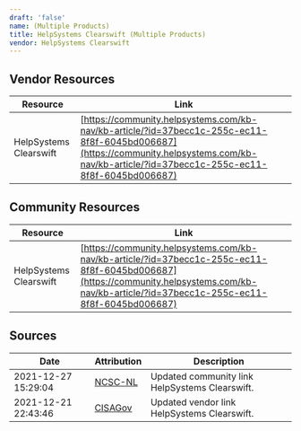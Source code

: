 ```yaml
---
draft: 'false'
name: (Multiple Products)
title: HelpSystems Clearswift (Multiple Products)
vendor: HelpSystems Clearswift
---
```


## Vendor Resources
| Resource | Link |
| --- | --- |
| HelpSystems Clearswift | [https://community.helpsystems.com/kb-nav/kb-article/?id=37becc1c-255c-ec11-8f8f-6045bd006687](https://community.helpsystems.com/kb-nav/kb-article/?id=37becc1c-255c-ec11-8f8f-6045bd006687) |

## Community Resources
| Resource | Link |
| --- | --- |
| HelpSystems Clearswift | [https://community.helpsystems.com/kb-nav/kb-article/?id=37becc1c-255c-ec11-8f8f-6045bd006687](https://community.helpsystems.com/kb-nav/kb-article/?id=37becc1c-255c-ec11-8f8f-6045bd006687) |


## Sources
| Date | Attribution | Description |
| --- | --- | --- |
| 2021-12-27 15:29:04 | [NCSC-NL](https://github.com/NCSC-NL/log4shell/blob/main/software/README.md) | Updated community link HelpSystems Clearswift.  |
| 2021-12-21 22:43:46 | [CISAGov](https://raw.githubusercontent.com/cisagov/log4j-affected-db/develop/README.md) | Updated vendor link HelpSystems Clearswift.  |
